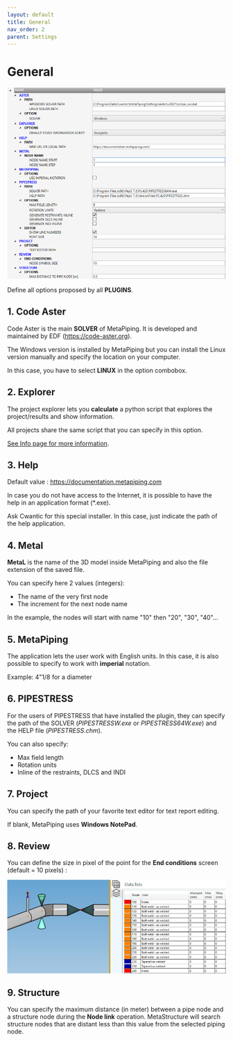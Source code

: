 ```yaml
---
layout: default
title: General
nav_order: 2
parent: Settings
---
```


# General

![Image](../Images/General.png)

Define all options proposed by all **PLUGINS**.

## 1. Code Aster

Code Aster is the main **SOLVER** of MetaPiping. It is developed and maintained by EDF (https://code-aster.org).

The Windows version is installed by MetaPiping but you can install the Linux version manually and specify the location on your computer.

In this case, you have to select **LINUX** in the option combobox.

## 2. Explorer

The project explorer lets you **calculate** a python script that explores the project/results and show information.

All projects share the same script that you can specify in this option.

[See Info page for more information](https://documentation.metapiping.com/Python/Info.html).

## 3. Help

Default value : https://documentation.metapiping.com

In case you do not have access to the Internet, it is possible to have the help in an application format (*.exe). 

Ask Cwantic for this special installer. In this case, just indicate the path of the help application.

## 4. Metal

**MetaL** is the name of the 3D model inside MetaPiping and also the file extension of the saved file.

You can specify here 2 values (integers):
* The name of the very first node
* The increment for the next node name

In the example, the nodes will start with name "10" then "20", "30", "40"...

## 5. MetaPiping

The application lets the user work with English units. In this case, it is also possible to specify to work with **imperial** notation.

Example: 4"1/8 for a diameter

## 6. PIPESTRESS

For the users of PIPESTRESS that have installed the plugin, they can specify the path of the SOLVER (*PIPESTRESSW.exe* or *PIPESTRESS64W.exe*) and the HELP file (*PIPESTRESS.chm*).

You can also specify:
- Max field length
- Rotation units
- Inline of the restraints, DLCS and INDI

## 7. Project

You can specify the path of your favorite text editor for text report editing.

If blank, MetaPiping uses **Windows NotePad**.

## 8. Review

You can define the size in pixel of the point for the **End conditions** screen (default = 10 pixels) :

![Image](../Images/Review15.jpg)

## 9. Structure

You can specify the maximum distance (in meter) between a pipe node and a structure node during the **Node link** operation. MetaStructure will search structure nodes that are distant less than this value from the selected piping node.